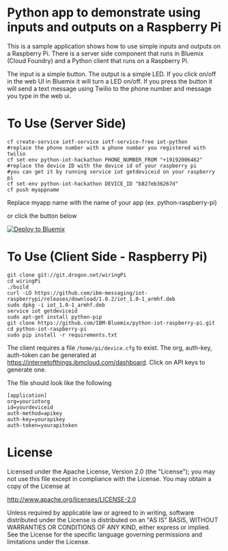 Python app to demonstrate using inputs and outputs on a Raspberry Pi
================================================================================

This is a sample application shows how to use simple inputs and outputs on a
Raspberry Pi.  There is a server side component that runs in Bluemix (Cloud Foundry) and
a Python client that runs on a Raspberry Pi.

The input is a simple button.  The output is a simple LED.  If you click on/off
in the web UI in Bluemix it will turn a LED on/off.  If you press the button
it will send a text message using Twilio to the phone number and message you
type in the web ui.



To Use (Server Side)
================================================================================

```
cf create-service iotf-service iotf-service-free iot-python
#replace the phone number with a phone number you registered with twilio
cf set-env python-iot-hackathon PHONE_NUMBER_FROM "+19192006462"
#replace the device ID with the device id of your raspberry pi
#you can get it by running service iot getdeviceid on your raspberry pi
cf set-env python-iot-hackathon DEVICE_ID "b827eb36267d"
cf push myappname
```

Replace myapp name with the name of your app (ex. python-raspberry-pi)

or click the button below

[![Deploy to Bluemix](https://bluemix.net/deploy/button.png)](https://bluemix.net/deploy?repository=https://github.com/IBM-Bluemix/python-iot-raspberry-pi.git)

To Use (Client Side - Raspberry Pi)
================================================================================

```
git clone git://git.drogon.net/wiringPi
cd wiringPi
./build
curl -LO https://github.com/ibm-messaging/iot-raspberrypi/releases/download/1.0.2/iot_1.0-1_armhf.deb
sudo dpkg -i iot_1.0-1_armhf.deb
service iot getdeviceid
sudo apt-get install python-pip
git clone https://github.com/IBM-Bluemix/python-iot-raspberry-pi.git
cd python-iot-raspberry-pi
sudo pip install -r requirements.txt
```

The client requires a file ```/home/pi/device.cfg``` to exist.
The org, auth-key, auth-token can be generated at https://internetofthings.ibmcloud.com/dashboard.  Click on API keys to generate one.

The file should look like the following
```
[application]
org=youriotorg
id=yourdeviceid
auth-method=apikey
auth-key=yourapikey
auth-token=yourapitoken
```

License
================================================================================

Licensed under the Apache License, Version 2.0 (the "License");
you may not use this file except in compliance with the License.
You may obtain a copy of the License at

<http://www.apache.org/licenses/LICENSE-2.0>

Unless required by applicable law or agreed to in writing, software
distributed under the License is distributed on an "AS IS" BASIS,
WITHOUT WARRANTIES OR CONDITIONS OF ANY KIND, either express or implied.
See the License for the specific language governing permissions and
limitations under the License.
